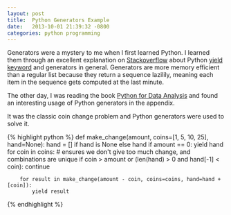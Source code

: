 ```yaml
---
layout: post
title:  Python Generators Example
date:   2013-10-01 21:39:32 -0800
categories: python programming
---
```

Generators were a mystery to me when I first learned Python. I learned them through an excellent explanation on [Stackoverflow](http://www.stackoverflow.com) about Python [yield keyword](http://stackoverflow.com/questions/231767/the-python-yield-keyword-explained#231855) and generators in general. Generators are more memory efficient than a regular list because they return a sequence lazilily, meaning each item in the sequence gets computed at the last minute.

The other day, I was reading the book [Python for Data Analysis](http://www.amazon.com/Python-Data-Analysis-Wes-McKinney/dp/1449319793/) and found an interesting usage of Python generators in the appendix.

It was the classic coin change problem and Python generators were used to solve it. 

{% highlight python %}
def make_change(amount, coins=[1, 5, 10, 25], hand=None):
    hand = [] if hand is None else hand
    if amount == 0:
        yield hand
    for coin in coins:
        # ensures we don't give too much change, and combinations are unique
        if coin > amount or (len(hand) > 0 and hand[-1] < coin):
            continue

        for result in make_change(amount - coin, coins=coins, hand=hand + [coin]):
            yield result

{% endhighlight %}
